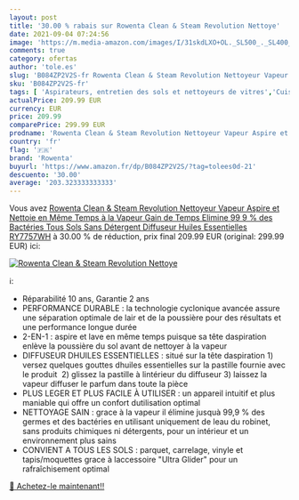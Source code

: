 ```yaml
---
layout: post
title: '30.00 % rabais sur Rowenta Clean & Steam Revolution Nettoye'
date: 2021-09-04 07:24:56
image: 'https://m.media-amazon.com/images/I/31skdLXO+OL._SL500_._SL400_.jpg'
comments: true
category: ofertas
author: 'tole.es'
slug: 'B084ZP2V2S-fr Rowenta Clean & Steam Revolution Nettoyeur Vapeur Aspire...'
sku: 'B084ZP2V2S-fr'
tags: [ 'Aspirateurs, entretien des sols et nettoyeurs de vitres','Cuisine et Maison','Nettoyeurs Vapeur et Polisseuses sol','Nettoyeurs vapeur électriques','rowenta', ]
actualPrice: 209.99 EUR
currency: EUR
price: 209.99
comparePrice: 299.99 EUR
prodname: 'Rowenta Clean & Steam Revolution Nettoyeur Vapeur Aspire et Nettoie en Même Temps à la Vapeur Gain de Temps Elimine 99 9 % des Bactéries Tous Sols Sans Détergent Diffuseur Huiles Essentielles RY7757WH'
country: 'fr'
flag: '🇫🇷'
brand: 'Rowenta'
buyurl: 'https://www.amazon.fr/dp/B084ZP2V2S/?tag=tolees0d-21'
descuento: '30.00'
average: '203.323333333333'
---
```


Vous avez [Rowenta Clean & Steam Revolution Nettoyeur Vapeur Aspire et Nettoie en Même Temps à la Vapeur Gain de Temps Elimine 99 9 % des Bactéries Tous Sols Sans Détergent Diffuseur Huiles Essentielles RY7757WH](https://www.amazon.fr/dp/B084ZP2V2S/?tag=tolees0d-21)  à  30.00 % de réduction, prix final  209.99 EUR (original: 299.99 EUR) ici:

[![Rowenta Clean & Steam Revolution Nettoye](https://m.media-amazon.com/images/I/31skdLXO+OL._SL500_._SL400_.jpg)](https://www.amazon.fr/dp/B084ZP2V2S/?tag=tolees0d-21)

ℹ️:

- Réparabilité 10 ans, Garantie 2 ans
- PERFORMANCE DURABLE : la technologie cyclonique avancée assure une séparation optimale de lair et de la poussière pour des résultats et une performance longue durée
- 2-EN-1 : aspire et lave en même temps puisque sa tête daspiration enlève la poussière du sol avant de nettoyer à la vapeur
- DIFFUSEUR DHUILES ESSENTIELLES : situé sur la tête daspiration 1) versez quelques gouttes dhuiles essentielles sur la pastille fournie avec le produit  2) glissez la pastille à lintérieur du diffuseur 3) laissez la vapeur diffuser le parfum dans toute la pièce
- PLUS LEGER ET PLUS FACILE À UTILISER : un appareil intuitif et plus maniable qui offre un confort dutilisation optimal
- NETTOYAGE SAIN : grace à la vapeur il élimine jusquà 99,9 % des germes et des bactéries en utilisant uniquement de leau du robinet, sans produits chimiques ni détergents, pour un intérieur et un environnement plus sains
- CONVIENT A TOUS LES SOLS : parquet, carrelage, vinyle et tapis/moquettes grace à laccessoire "Ultra Glider" pour un rafraîchisement optimal

[🛒 Achetez-le maintenant!!](https://www.amazon.fr/dp/B084ZP2V2S/?tag=tolees0d-21)
